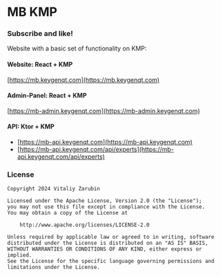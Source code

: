 # MB KMP

### Subscribe and like! <img src="https://github.com/keygenqt/aurora-cli/blob/main/data/star.gif" width="16px"/>

Website with a basic set of functionality on KMP:

#### Website: React + KMP

[https://mb.keygenqt.com](https://mb.keygenqt.com)

#### Admin-Panel: React + KMP

[https://mb-admin.keygenqt.com](https://mb-admin.keygenqt.com)

#### API: Ktor + KMP

- [https://mb-api.keygenqt.com](https://mb-api.keygenqt.com)
- [https://mb-api.keygenqt.com/api/experts](https://mb-api.keygenqt.com/api/experts)

### License

```
Copyright 2024 Vitaliy Zarubin

Licensed under the Apache License, Version 2.0 (the "License");
you may not use this file except in compliance with the License.
You may obtain a copy of the License at

    http://www.apache.org/licenses/LICENSE-2.0

Unless required by applicable law or agreed to in writing, software
distributed under the License is distributed on an "AS IS" BASIS,
WITHOUT WARRANTIES OR CONDITIONS OF ANY KIND, either express or implied.
See the License for the specific language governing permissions and
limitations under the License.
```
